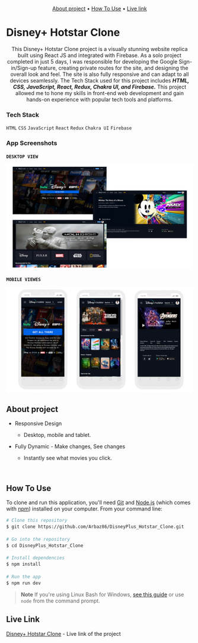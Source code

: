 <p align="center">
  <a href="#about-project">About project</a> •
  <a href="#how-to-use">How To Use</a> •
  <a href="#live-link">Live link</a>
</p>

# Disney+ Hotstar Clone

<p align="center">This Disney+ Hotstar Clone project is a visually stunning website replica built using React JS and integrated with Firebase. As a solo project completed in just 5 days, I was responsible for developing the Google Sign-in/Sign-up feature, creating private routes for the site, and designing the overall look and feel. The site is also fully responsive and can adapt to all devices seamlessly. The Tech Stack used for this project includes <strong><i> HTML, CSS, JavaScript, React, Redux, Chakra UI, and Firebase.</i></strong> This project allowed me to hone my skills in front-end web development and gain hands-on experience with popular tech tools and platforms.</p>


### Tech Stack

`HTML` `CSS` `JavaScript` `React` `Redux` `Chakra UI` `Firebase`



### App Screenshots

**`DESKTOP VIEW`**

![App Screenshot](./public/readme/responsive_on_desktop.png)

**`MOBILE VIEWES`**
<br />

![App Screenshot](./public/readme/responsive_on_mobile.png)

## About project

* Responsive Design
  - Desktop, mobile and tablet.

* Fully Dynamic - Make changes, See changes
  - Instantly see what movies you click.

<br/>



## How To Use

To clone and run this application, you'll need [Git](https://git-scm.com) and [Node.js](https://nodejs.org/en/download/) (which comes with [npm](http://npmjs.com)) installed on your computer. From your command line:

```bash
# Clone this repository
$ git clone https://github.com/Arbaz86/DisneyPlus_Hotstar_Clone.git

# Go into the repository
$ cd DisneyPlus_Hotstar_Clone

# Install dependencies
$ npm install

# Run the app
$ npm run dev
```

> **Note**
> If you're using Linux Bash for Windows, [see this guide](https://www.howtogeek.com/261575/how-to-run-graphical-linux-desktop-applications-from-windows-10s-bash-shell/) or use `node` from the command prompt.



## Live Link

[Disney+ Hotstar Clone](https://disneyplus-clone-ac099.web.app/) - Live link of the project



